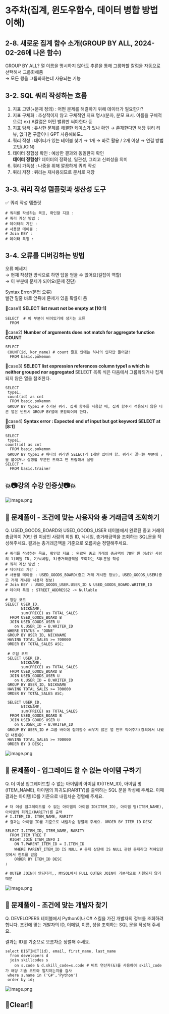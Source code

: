 # 3주차(집계, 윈도우함수, 데이터 병합 방법 이해)

## 2-8. 새로운 집계 함수 소개(GROUP BY ALL, 2024-02-26에 나온 함수)
GROUP BY ALL? 열 이름을 명시하지 않아도 추론을 통해 그룹화할 칼럼을 자동으로 선택해서 그룹화해줌\
→ 모든 행을 그룹화하는데 사용되는 기능

## 3-2. SQL 쿼리 작성하는 흐름
1. 지표 고민(+문제 정의) : 어떤 문제를 해결하기 위해 데이터가 필요한가?
2. 지표 구체화 : 추상적이지 않고 구체적인 지표 명시(분자, 분모 표시. 이름을 구체적으로)
ex) A칼럼은 어떤 밸류만 써야한다 등
3. 지표 탐색 : 유사한 문제를 해결한 케이스가 있나 확인 → 존재한다면 해당 쿼리 리뷰, 없다면 구글이나 GPT 사용해봐도..
4. 쿼리 작성 : 데이터가 있는 테이블 찾기
→ 1개 → 바로 활용 / 2개 이상 → 연결 방법 고민(JOIN)
5. 데이터 정합성 확인 : 예상한 결과와 동일한지 확인\
**데이터 정합성**? 데이터의 정확성, 일관성, 그리고 신뢰성을 의미
6. 쿼리 가독성 : 나중을 위해 깔끔하게 쿼리 작성
7. 쿼리 저장 : 쿼리는 재사용되므로 문서로 저장

## 3-3. 쿼리 작성 템플릿과 생산성 도구
✅ 쿼리 작성 템플릿
```
# 쿼리를 작성하는 목표, 확인할 지표 :
# 쿼리 계산 방법 :
# 데이터의 기간 :
# 사용할 테이블 :
# Join KEY :
# 데이터 특징 :
```

## 3-4. 오류를 디버깅하는 방법
오류 메세지 \
→ 현재 작성한 방식으로 하면 답을 얻을 수 없어요(길잡이 역할)\
→ 이 부분에 문제가 되어요(문제 진단)

Syntax Error(문법 오류)\
빨간 밑줄 바로 앞뒤에 문제가 있을 확률이 큼

📍case1) **SELECT list must not be empty at [10:1]**
```
SELECT  # 이 부분이 비어있기에 생기는 오류
  FROM
```
📍case2) **Number of arguments does not match for aggregate function COUNT**
```
SELECT
 COUNT(id, kor_name) # count 괄호 안에는 하나의 인자만 들어감!
  FROM basic.pokemon
```
📍case3) **SELECT list expression references column type1 a which is neither grouped nor aggregated**
SELECT 목록 식은 다음에서 그룹화되거나 집계되지 않은 열을 참조한다.
```
SELECT
 type1,
 count(id) as cnt
  FROM basic.pokemon
 GROUP BY type1 # 추가된 쿼리. 집계 함수를 사용할 때, 집계 함수가 적용되지 않은 다른 열은 반드시 GROUP BY절에 포함되어야 한다.
```
📍case4) **Syntax error : Expected end of input but got keyword SELECT at [8:1]**
```
SELECT
 type1,
count(id) as cnt
  FROM basic.pokemon
 GROUP BY type1 # 하나의 쿼리엔 SELECT가 1개만 있어야 함. 쿼리가 끝나는 부분에 ;을 붙이거나 실행할 부분만 드래그 앤 드랍해서 실행
SELECT *
  FROM basic.trainer
  ```

## 💥📷강의 수강 인증샷📷💥
![image.png](https://github.com/dorxor/DartB-24-2/blob/main/sql/img/sql%203%EC%A3%BC%EC%B0%A8_4.png?raw=true)

## 🏁 문제풀이 - 조건에 맞는 사용자와 총 거래금액 조회하기
Q. USED_GOODS_BOARD와 USED_GOODS_USER 테이블에서 완료된 중고 거래의 총금액이 70만 원 이상인 사람의 회원 ID, 닉네임, 총거래금액을 조회하는 SQL문을 작성해주세요. 결과는 총거래금액을 기준으로 오름차순 정렬해주세요.

```
# 쿼리를 작성하는 목표, 확인할 지표 : 완료된 중고 거래의 총금액이 70만 원 이상인 사람의 1)회원 ID, 2)닉네임, 3)총거래금액을 조회하는 SQL문을 작성
# 쿼리 계산 방법 :
# 데이터의 기간 :
# 사용할 테이블 : USED_GOODS_BOARD(중고 거래 게시판 정보), USED_GOODS_USER(중고 거래 게시판 사용자 정보)
# Join KEY : USED_GOODS_USER.USER_ID & USED_GOODS_BOARD.WRITER_ID
# 데이터 특징 : STREET_ADDRESS2 -> Nullable

# 정답 코드
SELECT USER_ID, 
       NICKNAME, 
       sum(PRICE) as TOTAL_SALES
  FROM USED_GOODS_BOARD B
  JOIN USED_GOODS_USER U
    on U.USER_ID = B.WRITER_ID
 WHERE STATUS = 'DONE'
 GROUP BY USER_ID, NICKNAME
 HAVING TOTAL_SALES >= 700000
 ORDER BY TOTAL_SALES ASC;
 
 # 오답 코드
 SELECT USER_ID, 
       NICKNAME, 
       sum(PRICE) as TOTAL_SALES
  FROM USED_GOODS_BOARD B
  JOIN USED_GOODS_USER U
    on U.USER_ID = B.WRITER_ID
 GROUP BY USER_ID, NICKNAME
 HAVING TOTAL_SALES >= 700000
 ORDER BY TOTAL_SALES ASC;
 
 SELECT USER_ID, 
       NICKNAME, 
       sum(PRICE) as TOTAL_SALES
  FROM USED_GOODS_BOARD B
  JOIN USED_GOODS_USER U
    on U.USER_ID = B.WRITER_ID
 GROUP BY USER_ID # 그룹 바이에 집계함수 씌우지 않은 열 전부 적어주기(강의에서 나왔던 내용😅)
 HAVING TOTAL_SALES >= 700000
 ORDER BY 3 DESC;
```
![image.png](https://github.com/dorxor/DartB-24-2/blob/main/sql/img/sql%203%EC%A3%BC%EC%B0%A8_1.png?raw=true)

## 🏁 문제풀이 - 업그레이드 할 수 없는 아이템 구하기
Q. 더 이상 업그레이드할 수 없는 아이템의 아이템 ID(ITEM_ID), 아이템 명(ITEM_NAME), 아이템의 희귀도(RARITY)를 출력하는 SQL 문을 작성해 주세요. 이때 결과는 아이템 ID를 기준으로 내림차순 정렬해 주세요.

```
# 더 이상 업그레이드할 수 없는 아이템의 아이템 ID(ITEM_ID), 아이템 명(ITEM_NAME), 아이템의 희귀도(RARITY)를 출력 
# I.ITEM_ID, ITEM_NAME, RARITY 
# 결과는 아이템 ID를 기준으로 내림차순 정렬해 주세요. ORDER BY ITEM_ID DESC

SELECT I.ITEM_ID, ITEM_NAME, RARITY 
  FROM ITEM_TREE T
  RIGHT JOIN ITEM_INFO I
    ON T.PARENT_ITEM_ID = I.ITEM_ID
    WHERE PARENT_ITEM_ID IS NULL # 문제 상단에 IS NULL 관련 문제라고 적혀있던 것에서 힌트를 얻음
    ORDER BY ITEM_ID DESC
;

# OUTER JOIN이 안되더라,, MYSQL에서 FULL OUTER JOIN이 기본적으로 지원되지 않기 때문
```
![image.png](https://github.com/dorxor/DartB-24-2/blob/main/sql/img/sql%203%EC%A3%BC%EC%B0%A8_2.png?raw=true)

## 🏁 문제풀이 - 조건에 맞는 개발자 찾기

Q. DEVELOPERS 테이블에서 Python이나 C# 스킬을 가진 개발자의 정보를 조회하려 합니다. 조건에 맞는 개발자의 ID, 이메일, 이름, 성을 조회하는 SQL 문을 작성해 주세요.

결과는 ID를 기준으로 오름차순 정렬해 주세요.

```
select DISTINCT(id), email, first_name, last_name
  from developers d
  join skillcodes s
    on s.code & d.skill_code=s.code # 비트 연산자(&)를 사용하여 skill_code가 해당 기술 코드와 일치하는지를 검사
 where s.name in ('C#','Python')
 order by id;
```
![image.png](https://github.com/dorxor/DartB-24-2/blob/main/sql/img/sql%203%EC%A3%BC%EC%B0%A8_3.png?raw=true)

## 🧽Clear!🫧